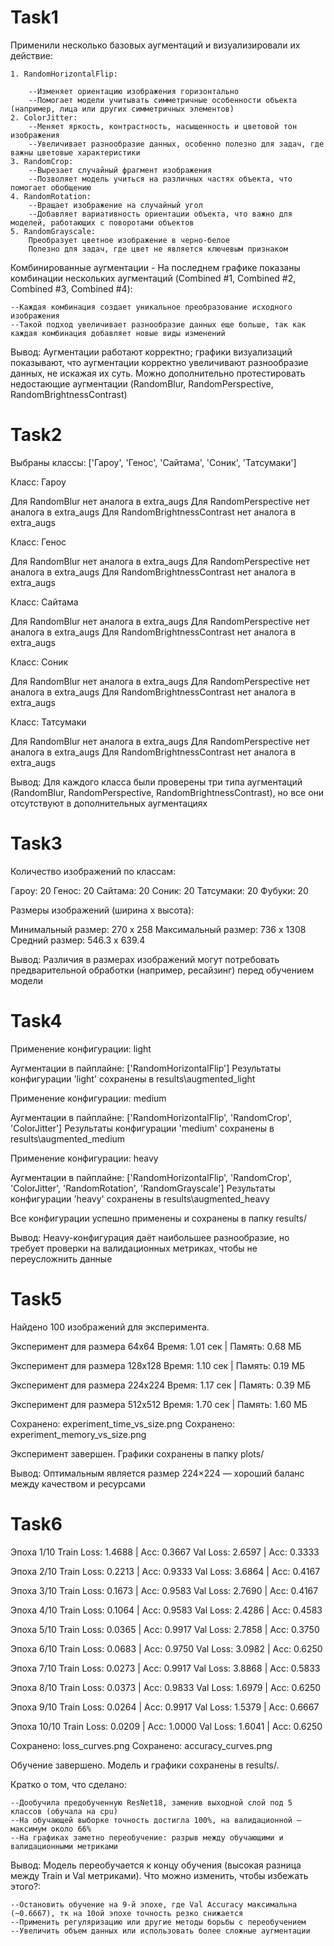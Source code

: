 # Task1

Применили несколько базовых аугментаций и визуализировали их действие:
    
    1. RandomHorizontalFlip: 
        
        --Изменяет ориентацию изображения горизонтально
        --Помогает модели учитывать симметричные особенности объекта (например, лица или других симметричных элементов)
    2. ColorJitter: 
        --Меняет яркость, контрастность, насыщенность и цветовой тон изображения
        --Увеличивает разнообразие данных, особенно полезно для задач, где важны цветовые характеристики
    3. RandomCrop: 
        --Вырезает случайный фрагмент изображения
        --Позволяет модель учиться на различных частях объекта, что помогает обобщению
    4. RandomRotation: 
        --Вращает изображение на случайный угол
        --Добавляет вариативность ориентации объекта, что важно для моделей, работающих с поворотами объектов
    5. RandomGrayscale: 
        Преобразует цветное изображение в черно-белое
        Полезно для задач, где цвет не является ключевым признаком
         
Комбинированные аугментации - На последнем графике показаны комбинации нескольких аугментаций (Combined #1, Combined #2, Combined #3, Combined #4): 
    
    --Каждая комбинация создает уникальное преобразование исходного изображения
    --Такой подход увеличивает разнообразие данных еще больше, так как каждая комбинация добавляет новые виды изменений
     
Вывод: Аугментации работают корректно; графики визуализаций показывают, что аугментации корректно увеличивают разнообразие данных, не искажая их суть. Можно дополнительно протестировать недостающие аугментации (RandomBlur, RandomPerspective, RandomBrightnessContrast)

# Task2

Выбраны классы: ['Гароу', 'Генос', 'Сайтама', 'Соник', 'Татсумаки']

Класс: Гароу

Для RandomBlur нет аналога в extra_augs
Для RandomPerspective нет аналога в extra_augs
Для RandomBrightnessContrast нет аналога в extra_augs

Класс: Генос

Для RandomBlur нет аналога в extra_augs
Для RandomPerspective нет аналога в extra_augs
Для RandomBrightnessContrast нет аналога в extra_augs

Класс: Сайтама

Для RandomBlur нет аналога в extra_augs
Для RandomPerspective нет аналога в extra_augs
Для RandomBrightnessContrast нет аналога в extra_augs

Класс: Соник

Для RandomBlur нет аналога в extra_augs
Для RandomPerspective нет аналога в extra_augs
Для RandomBrightnessContrast нет аналога в extra_augs

Класс: Татсумаки

Для RandomBlur нет аналога в extra_augs
Для RandomPerspective нет аналога в extra_augs
Для RandomBrightnessContrast нет аналога в extra_augs

Вывод: Для каждого класса были проверены три типа аугментаций (RandomBlur, RandomPerspective, RandomBrightnessContrast), но все они отсутствуют в дополнительных аугментациях 

# Task3

Количество изображений по классам:
  
  Гароу: 20
  Генос: 20
  Сайтама: 20
  Соник: 20
  Татсумаки: 20
  Фубуки: 20

Размеры изображений (ширина x высота):
  
  Минимальный размер: 270 x 258
  Максимальный размер: 736 x 1308
  Средний размер: 546.3 x 639.4

Вывод: Различия в размерах изображений могут потребовать предварительной обработки (например, ресайзинг) перед обучением модели

# Task4

Применение конфигурации: light

Аугментации в пайплайне: ['RandomHorizontalFlip']
Результаты конфигурации 'light' сохранены в results\augmented_light

Применение конфигурации: medium

Аугментации в пайплайне: ['RandomHorizontalFlip', 'RandomCrop', 'ColorJitter']
Результаты конфигурации 'medium' сохранены в results\augmented_medium

Применение конфигурации: heavy

Аугментации в пайплайне: ['RandomHorizontalFlip', 'RandomCrop', 'ColorJitter', 'RandomRotation', 'RandomGrayscale']
Результаты конфигурации 'heavy' сохранены в results\augmented_heavy

Все конфигурации успешно применены и сохранены в папку results/

Вывод: Heavy-конфигурация даёт наибольшее разнообразие, но требует проверки на валидационных метриках, чтобы не переусложнить данные

# Task5

Найдено 100 изображений для эксперимента.

Эксперимент для размера 64x64
Время: 1.01 сек | Память: 0.68 МБ

Эксперимент для размера 128x128
Время: 1.10 сек | Память: 0.19 МБ

Эксперимент для размера 224x224
Время: 1.17 сек | Память: 0.39 МБ

Эксперимент для размера 512x512
Время: 1.70 сек | Память: 1.60 МБ

Сохранено: experiment_time_vs_size.png
Сохранено: experiment_memory_vs_size.png

Эксперимент завершен. Графики сохранены в папку plots/

Вывод: Оптимальным является размер 224×224 — хороший баланс между качеством и ресурсами

# Task6

Эпоха 1/10
Train Loss: 1.4688 | Acc: 0.3667
Val   Loss: 2.6597 | Acc: 0.3333

Эпоха 2/10
Train Loss: 0.2213 | Acc: 0.9333
Val   Loss: 3.6864 | Acc: 0.4167

Эпоха 3/10
Train Loss: 0.1673 | Acc: 0.9583
Val   Loss: 2.7690 | Acc: 0.4167

Эпоха 4/10
Train Loss: 0.1064 | Acc: 0.9583
Val   Loss: 2.4286 | Acc: 0.4583

Эпоха 5/10
Train Loss: 0.0365 | Acc: 0.9917
Val   Loss: 2.7858 | Acc: 0.3750

Эпоха 6/10
Train Loss: 0.0683 | Acc: 0.9750
Val   Loss: 3.0982 | Acc: 0.6250

Эпоха 7/10
Train Loss: 0.0273 | Acc: 0.9917
Val   Loss: 3.8868 | Acc: 0.5833

Эпоха 8/10
Train Loss: 0.0373 | Acc: 0.9833
Val   Loss: 1.6979 | Acc: 0.6250

Эпоха 9/10
Train Loss: 0.0264 | Acc: 0.9917
Val   Loss: 1.5379 | Acc: 0.6667

Эпоха 10/10
Train Loss: 0.0209 | Acc: 1.0000
Val   Loss: 1.6041 | Acc: 0.6250

Сохранено: loss_curves.png
Сохранено: accuracy_curves.png

Обучение завершено. Модель и графики сохранены в results/.

Кратко о том, что сделано:

    --Дообучила предобученную ResNet18, заменив выходной слой под 5 классов (обучала на cpu)
    --На обучающей выборке точность достигла 100%, на валидационной — максимум около 66%
    --На графиках заметно переобучение: разрыв между обучающими и валидационными метриками

Вывод: Модель переобучается к концу обучения (высокая разница между Train и Val метриками). Что можно изменить, чтобы избежать этого?: 
    
    --Остановить обучение на 9-й эпохе, где Val Accuracy максимальна (~0.6667), тк на 10ой эпохе точность резко снижается
    --Применить регуляризацию или другие методы борьбы с переобучением
    --Увеличить объем данных или использовать более сложные аугментации
     
